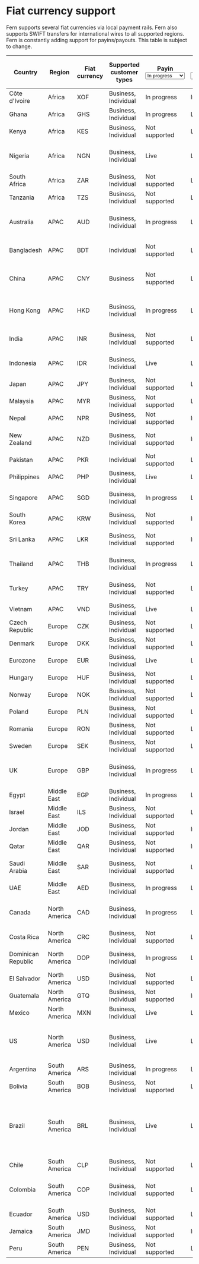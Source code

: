 # Fiat currency support

Fern supports several fiat currencies via local payment rails. Fern also supports SWIFT transfers for international wires to all supported regions. Fern is constantly adding support for payins/payouts. This table is subject to change.

<table data-full-width="true"><thead><tr><th width="167.625">Country</th><th>Region</th><th>Fiat currency</th><th width="239.2734375">Supported customer types</th><th width="169.171875">Payin<select><option value="RRIcOwyiRxEF" label="In progress" color="blue"></option><option value="775wILUEycgz" label="Live" color="blue"></option><option value="eSCyPse0rLhc" label="Not supported" color="blue"></option></select></th><th width="163.46875">Payout<select><option value="kxRlEb2XyPHO" label="In progress" color="blue"></option><option value="HPUO8hvYj20k" label="Live" color="blue"></option><option value="rKqb9GGze6h5" label="Not supported" color="blue"></option></select></th><th width="233.12109375">Settlement time</th><th width="243.04296875">Local payment rail</th><th width="247.40625">Required payment account details</th></tr></thead><tbody><tr><td>Côte d'Ivoire</td><td>Africa</td><td>XOF</td><td>Business, Individual</td><td><span data-option="RRIcOwyiRxEF">In progress</span></td><td><span data-option="kxRlEb2XyPHO">In progress</span></td><td>T+1</td><td>Local</td><td>TBD</td></tr><tr><td>Ghana</td><td>Africa</td><td>GHS</td><td>Business, Individual</td><td><span data-option="RRIcOwyiRxEF">In progress</span></td><td><span data-option="HPUO8hvYj20k">Live</span></td><td>Real-time</td><td>GhIPSS</td><td>Account number</td></tr><tr><td>Kenya</td><td>Africa</td><td>KES</td><td>Business, Individual</td><td><span data-option="eSCyPse0rLhc">Not supported</span></td><td><span data-option="HPUO8hvYj20k">Live</span></td><td>T+3</td><td>KIBBS, PesaLink</td><td>Account number</td></tr><tr><td>Nigeria</td><td>Africa</td><td>NGN</td><td>Business, Individual</td><td><span data-option="775wILUEycgz">Live</span></td><td><span data-option="HPUO8hvYj20k">Live</span></td><td>Real-time</td><td>NIBSS, NEFT</td><td>NUBAN code<br>Account number</td></tr><tr><td>South Africa</td><td>Africa</td><td>ZAR</td><td>Business, Individual</td><td><span data-option="eSCyPse0rLhc">Not supported</span></td><td><span data-option="HPUO8hvYj20k">Live</span></td><td>T+1</td><td>RTGS, EFT</td><td>Account number</td></tr><tr><td>Tanzania</td><td>Africa</td><td>TZS</td><td>Business, Individual</td><td><span data-option="eSCyPse0rLhc">Not supported</span></td><td><span data-option="HPUO8hvYj20k">Live</span></td><td>T+2</td><td>RTGS</td><td>Account number</td></tr><tr><td>Australia</td><td>APAC</td><td>AUD</td><td>Business, Individual</td><td><span data-option="RRIcOwyiRxEF">In progress</span></td><td><span data-option="HPUO8hvYj20k">Live</span></td><td>T+0 / T+1</td><td>BECS</td><td>BSB number<br>Account number</td></tr><tr><td>Bangladesh</td><td>APAC</td><td>BDT</td><td>Individual</td><td><span data-option="eSCyPse0rLhc">Not supported</span></td><td><span data-option="HPUO8hvYj20k">Live</span></td><td>T+1</td><td>BEFTN</td><td>Bank code<br>Account number</td></tr><tr><td>China</td><td>APAC</td><td>CNY</td><td>Business</td><td><span data-option="eSCyPse0rLhc">Not supported</span></td><td><span data-option="HPUO8hvYj20k">Live</span></td><td>T+3</td><td>CNAPS</td><td>CNAPS code<br>Account number</td></tr><tr><td>Hong Kong</td><td>APAC</td><td>HKD</td><td>Business, Individual</td><td><span data-option="RRIcOwyiRxEF">In progress</span></td><td><span data-option="HPUO8hvYj20k">Live</span></td><td>Real-time / T+1</td><td>HKICL (CHATS / ECG)</td><td>Clearing code<br>Account number</td></tr><tr><td>India</td><td>APAC</td><td>INR</td><td>Business, Individual</td><td><span data-option="eSCyPse0rLhc">Not supported</span></td><td><span data-option="HPUO8hvYj20k">Live</span></td><td>Real-time</td><td>NEFT, RTGS, IMPS</td><td>IFSC code<br>Account number</td></tr><tr><td>Indonesia</td><td>APAC</td><td>IDR</td><td>Business, Individual</td><td><span data-option="775wILUEycgz">Live</span></td><td><span data-option="HPUO8hvYj20k">Live</span></td><td>Real-time / T+1</td><td>SKN, RTGS</td><td>Bank code<br>Account number</td></tr><tr><td>Japan</td><td>APAC</td><td>JPY</td><td>Business, Individual</td><td><span data-option="eSCyPse0rLhc">Not supported</span></td><td><span data-option="HPUO8hvYj20k">Live</span></td><td>T+0</td><td>Zengin</td><td>Account number</td></tr><tr><td>Malaysia</td><td>APAC</td><td>MYR</td><td>Business, Individual</td><td><span data-option="eSCyPse0rLhc">Not supported</span></td><td><span data-option="HPUO8hvYj20k">Live</span></td><td>Real-time / T+1</td><td>IBG, RENTAS</td><td>Account number</td></tr><tr><td>Nepal</td><td>APAC</td><td>NPR</td><td>Business, Individual</td><td><span data-option="eSCyPse0rLhc">Not supported</span></td><td><span data-option="kxRlEb2XyPHO">In progress</span></td><td>Real-time / T+2</td><td>Local</td><td>TBD</td></tr><tr><td>New Zealand</td><td>APAC</td><td>NZD</td><td>Business, Individual</td><td><span data-option="eSCyPse0rLhc">Not supported</span></td><td><span data-option="kxRlEb2XyPHO">In progress</span></td><td>T+1</td><td>Local</td><td>Bank code<br>Account number</td></tr><tr><td>Pakistan</td><td>APAC</td><td>PKR</td><td>Individual</td><td><span data-option="eSCyPse0rLhc">Not supported</span></td><td><span data-option="HPUO8hvYj20k">Live</span></td><td>Real-time</td><td>RAAST, IBFT</td><td>IBAN</td></tr><tr><td>Philippines</td><td>APAC</td><td>PHP</td><td>Business, Individual</td><td><span data-option="775wILUEycgz">Live</span></td><td><span data-option="HPUO8hvYj20k">Live</span></td><td>Real-time / T+1</td><td>InstaPay, PESONet</td><td>Account number</td></tr><tr><td>Singapore</td><td>APAC</td><td>SGD</td><td>Business, Individual</td><td><span data-option="RRIcOwyiRxEF">In progress</span></td><td><span data-option="HPUO8hvYj20k">Live</span></td><td>Real-time</td><td>FAST, MEPS</td><td>Bank code<br>Account number</td></tr><tr><td>South Korea</td><td>APAC</td><td>KRW</td><td>Business, Individual</td><td><span data-option="eSCyPse0rLhc">Not supported</span></td><td><span data-option="kxRlEb2XyPHO">In progress</span></td><td>Real-time / T+1</td><td>Local</td><td>Account number</td></tr><tr><td>Sri Lanka</td><td>APAC</td><td>LKR</td><td>Business, Individual</td><td><span data-option="eSCyPse0rLhc">Not supported</span></td><td><span data-option="kxRlEb2XyPHO">In progress</span></td><td>T+0</td><td>Local</td><td>Bank code<br>Account number</td></tr><tr><td>Thailand</td><td>APAC</td><td>THB</td><td>Business, Individual</td><td><span data-option="RRIcOwyiRxEF">In progress</span></td><td><span data-option="HPUO8hvYj20k">Live</span></td><td>Real-time / T+1</td><td>BAHTNET, PromptPay</td><td>Bank code<br>Account number</td></tr><tr><td>Turkey</td><td>APAC</td><td>TRY</td><td>Business, Individual</td><td><span data-option="eSCyPse0rLhc">Not supported</span></td><td><span data-option="HPUO8hvYj20k">Live</span></td><td>Real-time</td><td>FAST, EFT</td><td>IBAN<br>Account number</td></tr><tr><td>Vietnam</td><td>APAC</td><td>VND</td><td>Business, Individual</td><td><span data-option="775wILUEycgz">Live</span></td><td><span data-option="HPUO8hvYj20k">Live</span></td><td>Real-time / T+3</td><td>IBPS</td><td>Account number</td></tr><tr><td>Czech Republic</td><td>Europe</td><td>CZK</td><td>Business, Individual</td><td><span data-option="eSCyPse0rLhc">Not supported</span></td><td><span data-option="HPUO8hvYj20k">Live</span></td><td>T+0 / T+1</td><td>CERTIS</td><td>IBAN</td></tr><tr><td>Denmark</td><td>Europe</td><td>DKK</td><td>Business, Individual</td><td><span data-option="eSCyPse0rLhc">Not supported</span></td><td><span data-option="HPUO8hvYj20k">Live</span></td><td>T+0 / T+1</td><td>NemKonto, FI</td><td>IBAN</td></tr><tr><td>Eurozone</td><td>Europe</td><td>EUR</td><td>Business, Individual</td><td><span data-option="775wILUEycgz">Live</span></td><td><span data-option="HPUO8hvYj20k">Live</span></td><td>Real-time / T+1</td><td>SEPA</td><td>IBAN</td></tr><tr><td>Hungary</td><td>Europe</td><td>HUF</td><td>Business, Individual</td><td><span data-option="eSCyPse0rLhc">Not supported</span></td><td><span data-option="HPUO8hvYj20k">Live</span></td><td>Real-time / T+1</td><td>GIRO</td><td>IBAN</td></tr><tr><td>Norway</td><td>Europe</td><td>NOK</td><td>Business, Individual</td><td><span data-option="eSCyPse0rLhc">Not supported</span></td><td><span data-option="HPUO8hvYj20k">Live</span></td><td>T+0 / T+1</td><td>NICS</td><td>IBAN</td></tr><tr><td>Poland</td><td>Europe</td><td>PLN</td><td>Business, Individual</td><td><span data-option="eSCyPse0rLhc">Not supported</span></td><td><span data-option="HPUO8hvYj20k">Live</span></td><td>Real-time / T+1</td><td>Elixir, Blue Cash</td><td>IBAN</td></tr><tr><td>Romania</td><td>Europe</td><td>RON</td><td>Business, Individual</td><td><span data-option="eSCyPse0rLhc">Not supported</span></td><td><span data-option="HPUO8hvYj20k">Live</span></td><td>T+0 / T+1</td><td>RTGS</td><td>IBAN</td></tr><tr><td>Sweden</td><td>Europe</td><td>SEK</td><td>Business, Individual</td><td><span data-option="eSCyPse0rLhc">Not supported</span></td><td><span data-option="HPUO8hvYj20k">Live</span></td><td>T+0 / T+1</td><td>Bankgirot</td><td>IBAN</td></tr><tr><td>UK</td><td>Europe</td><td>GBP</td><td>Business, Individual</td><td><span data-option="RRIcOwyiRxEF">In progress</span></td><td><span data-option="HPUO8hvYj20k">Live</span></td><td>Real-time / T+1</td><td>BACS, CHAPS, Faster Payments</td><td>Sort code<br>Account number</td></tr><tr><td>Egypt</td><td>Middle East</td><td>EGP</td><td>Business, Individual</td><td><span data-option="RRIcOwyiRxEF">In progress</span></td><td><span data-option="HPUO8hvYj20k">Live</span></td><td>T+0 / T+1</td><td>RTGS, IPN</td><td>Account number</td></tr><tr><td>Israel</td><td>Middle East</td><td>ILS</td><td>Business, Individual</td><td><span data-option="eSCyPse0rLhc">Not supported</span></td><td><span data-option="HPUO8hvYj20k">Live</span></td><td>T+0 / T+1</td><td>ZAHAV</td><td>IBAN</td></tr><tr><td>Jordan</td><td>Middle East</td><td>JOD</td><td>Business, Individual</td><td><span data-option="eSCyPse0rLhc">Not supported</span></td><td><span data-option="kxRlEb2XyPHO">In progress</span></td><td>T+1 / T+2</td><td>ACH</td><td>TBD</td></tr><tr><td>Qatar</td><td>Middle East</td><td>QAR</td><td>Business, Individual</td><td><span data-option="eSCyPse0rLhc">Not supported</span></td><td><span data-option="kxRlEb2XyPHO">In progress</span></td><td>T+1 / T+2</td><td>QPS</td><td>TBD</td></tr><tr><td>Saudi Arabia</td><td>Middle East</td><td>SAR</td><td>Business, Individual</td><td><span data-option="eSCyPse0rLhc">Not supported</span></td><td><span data-option="HPUO8hvYj20k">Live</span></td><td>T+0 / T+1</td><td>Mada</td><td>IBAN<br>Account number</td></tr><tr><td>UAE</td><td>Middle East</td><td>AED</td><td>Business, Individual</td><td><span data-option="RRIcOwyiRxEF">In progress</span></td><td><span data-option="HPUO8hvYj20k">Live</span></td><td>T+0 / T+1</td><td>UAEFTS</td><td>IBAN<br>Bank code</td></tr><tr><td>Canada</td><td>North America</td><td>CAD</td><td>Business, Individual</td><td><span data-option="RRIcOwyiRxEF">In progress</span></td><td><span data-option="HPUO8hvYj20k">Live</span></td><td>T+1 / T+2</td><td>Interac</td><td>Transit number<br>Account number</td></tr><tr><td>Costa Rica</td><td>North America</td><td>CRC</td><td>Business, Individual</td><td><span data-option="eSCyPse0rLhc">Not supported</span></td><td><span data-option="HPUO8hvYj20k">Live</span></td><td>Real-time</td><td>SINPE</td><td>IBAN<br>Bank code</td></tr><tr><td>Dominican Republic</td><td>North America</td><td>DOP</td><td>Business, Individual</td><td><span data-option="RRIcOwyiRxEF">In progress</span></td><td><span data-option="HPUO8hvYj20k">Live</span></td><td>Real-time</td><td>ACH</td><td>IBAN<br>Tax number</td></tr><tr><td>El Salvador</td><td>North America</td><td>USD</td><td>Business, Individual</td><td><span data-option="eSCyPse0rLhc">Not supported</span></td><td><span data-option="HPUO8hvYj20k">Live</span></td><td></td><td>Local</td><td>Account number</td></tr><tr><td>Guatemala</td><td>North America</td><td>GTQ</td><td>Business, Individual</td><td><span data-option="eSCyPse0rLhc">Not supported</span></td><td><span data-option="kxRlEb2XyPHO">In progress</span></td><td>T+0 / T+1</td><td>ACH Guatemala</td><td>Account number</td></tr><tr><td>Mexico</td><td>North America</td><td>MXN</td><td>Business, Individual</td><td><span data-option="775wILUEycgz">Live</span></td><td><span data-option="HPUO8hvYj20k">Live</span></td><td>Real-time / T+1</td><td>SPEI</td><td>CLABE number</td></tr><tr><td>US</td><td>North America</td><td>USD</td><td>Business, Individual</td><td><span data-option="775wILUEycgz">Live</span></td><td><span data-option="HPUO8hvYj20k">Live</span></td><td>T+1 / T+2</td><td>ACH, Domestic wire, International wire</td><td>Routing number<br>Account number</td></tr><tr><td>Argentina</td><td>South America</td><td>ARS</td><td>Business, Individual</td><td><span data-option="RRIcOwyiRxEF">In progress</span></td><td><span data-option="HPUO8hvYj20k">Live</span></td><td>T+1 / T+2</td><td>Transfers 3.0</td><td>Account number</td></tr><tr><td>Bolivia</td><td>South America</td><td>BOB</td><td>Business, Individual</td><td><span data-option="eSCyPse0rLhc">Not supported</span></td><td><span data-option="HPUO8hvYj20k">Live</span></td><td>T+0 / T+1</td><td>RTGS</td><td>Account number</td></tr><tr><td>Brazil</td><td>South America</td><td>BRL</td><td>Business, Individual</td><td><span data-option="775wILUEycgz">Live</span></td><td><span data-option="HPUO8hvYj20k">Live</span></td><td>Real-time / T+0</td><td>TED, DOC, Pix</td><td>Pix code<br>Tax number (CPF for individuals and CNPJ for companies)</td></tr><tr><td>Chile</td><td>South America</td><td>CLP</td><td>Business, Individual</td><td><span data-option="eSCyPse0rLhc">Not supported</span></td><td><span data-option="HPUO8hvYj20k">Live</span></td><td>T+0 / T+1</td><td>TEF</td><td>Account number</td></tr><tr><td>Colombia</td><td>South America</td><td>COP</td><td>Business, Individual</td><td><span data-option="eSCyPse0rLhc">Not supported</span></td><td><span data-option="HPUO8hvYj20k">Live</span></td><td>Real-time / T+1</td><td>ACH Colombia</td><td>Account number<br>Tax number</td></tr><tr><td>Ecuador</td><td>South America</td><td>USD</td><td>Business, Individual</td><td><span data-option="eSCyPse0rLhc">Not supported</span></td><td><span data-option="HPUO8hvYj20k">Live</span></td><td></td><td>Local</td><td>Account number</td></tr><tr><td>Jamaica</td><td>South America</td><td>JMD</td><td>Business, Individual</td><td><span data-option="eSCyPse0rLhc">Not supported</span></td><td><span data-option="kxRlEb2XyPHO">In progress</span></td><td>T+1 / T+2</td><td>Local</td><td>Account number</td></tr><tr><td>Peru</td><td>South America</td><td>PEN</td><td>Business, Individual</td><td><span data-option="eSCyPse0rLhc">Not supported</span></td><td><span data-option="HPUO8hvYj20k">Live</span></td><td>T+0 / T+1</td><td>CCE</td><td>Account number</td></tr></tbody></table>
